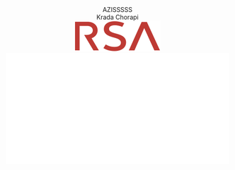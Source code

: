 <div align="center"> AZISSSSS
	<center>Krada Chorapi</center>
	<img src="https://github.com/snkolev18/snkolev18/blob/main/rsa_logo.svg">
	<img src="https://github.com/snkolev18/snkolev18/blob/main/info.svg">
</div>
